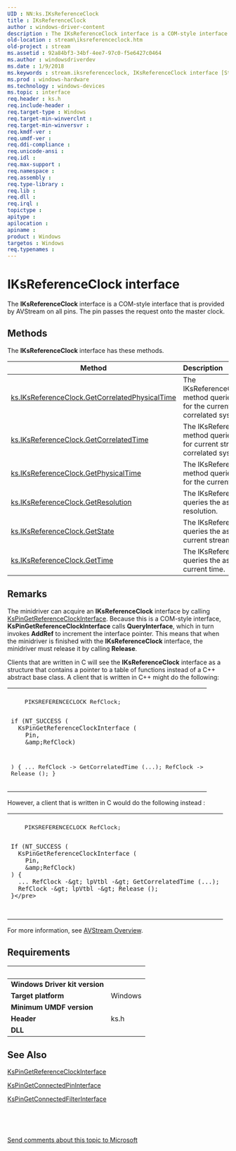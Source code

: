 ```yaml
---
UID : NN:ks.IKsReferenceClock
title : IKsReferenceClock
author : windows-driver-content
description : The IKsReferenceClock interface is a COM-style interface that is provided by AVStream on all pins. The pin passes the request onto the master clock.
old-location : stream\iksreferenceclock.htm
old-project : stream
ms.assetid : 92a84bf3-34bf-4ee7-97c0-f5e6427c0464
ms.author : windowsdriverdev
ms.date : 1/9/2018
ms.keywords : stream.iksreferenceclock, IKsReferenceClock interface [Streaming Media Devices], IKsReferenceClock interface [Streaming Media Devices], described, IKsReferenceClock, ks/IKsReferenceClock, avintfc_7146002a-d8ab-4789-b752-863f8b2d94d2.xml
ms.prod : windows-hardware
ms.technology : windows-devices
ms.topic : interface
req.header : ks.h
req.include-header : 
req.target-type : Windows
req.target-min-winverclnt : 
req.target-min-winversvr : 
req.kmdf-ver : 
req.umdf-ver : 
req.ddi-compliance : 
req.unicode-ansi : 
req.idl : 
req.max-support : 
req.namespace : 
req.assembly : 
req.type-library : 
req.lib : 
req.dll : 
req.irql : 
topictype : 
apitype : 
apilocation : 
apiname : 
product : Windows
targetos : Windows
req.typenames : 
---
```


# IKsReferenceClock interface

The <b>IKsReferenceClock</b> interface is a COM-style interface that is provided by AVStream on all pins. The pin passes the request onto the master clock.

## Methods

<p>The <b>IKsReferenceClock</b> interface has these methods.</p>

| Method | Description |
| ---- |:---- |
| [ks.IKsReferenceClock.GetCorrelatedPhysicalTime](nf-ks-iksreferenceclock-getcorrelatedphysicaltime.md) | The IKsReferenceClock::GetCorrelatedPhysicalTime method queries the associated reference clock for the current physical time and retrieves the correlated system time. |
| [ks.IKsReferenceClock.GetCorrelatedTime](nf-ks-iksreferenceclock-getcorrelatedtime.md) | The IKsReferenceClock::GetCorrelatedTime method queries the associated reference clock for current stream time and acquires the correlated system time. |
| [ks.IKsReferenceClock.GetPhysicalTime](nf-ks-iksreferenceclock-getphysicaltime.md) | The IKsReferenceClock::GetPhysicalTime method queries the associated reference clock for the current physical time. |
| [ks.IKsReferenceClock.GetResolution](nf-ks-iksreferenceclock-getresolution.md) | The IKsReferenceClock::GetResolution method queries the associated reference clock for its resolution. |
| [ks.IKsReferenceClock.GetState](nf-ks-iksreferenceclock-getstate.md) | The IKsReferenceClock::GetState method queries the associated reference clock for its current streaming state. |
| [ks.IKsReferenceClock.GetTime](nf-ks-iksreferenceclock-gettime.md) | The IKsReferenceClock::GetTime method queries the associated reference clock for the current time. |

## Remarks

The minidriver can acquire an <b>IKsReferenceClock</b> interface by calling <a href="..\ks\nf-ks-kspingetreferenceclockinterface.md">KsPinGetReferenceClockInterface</a>. Because this is a COM-style interface, <b>KsPinGetReferenceClockInterface</b> calls <b>QueryInterface</b>, which in turn invokes <b>AddRef</b> to increment the interface pointer. This means that when the minidriver is finished with the <b>IKsReferenceClock</b> interface, the minidriver must release it by calling <b>Release</b>.

Clients that are written in C will see the <b>IKsReferenceClock</b> interface as a structure that contains a pointer to a table of functions instead of a C++ abstract base class. A client that is written in C++ might do the following:
<div class="code"><span codelanguage=""><table>
<tr>
<th></th>
</tr>
<tr>
<td>
<pre>    PIKSREFERENCECLOCK RefClock;

    if (NT_SUCCESS (
      KsPinGetReferenceClockInterface (
        Pin,
        &amp;RefClock)
) {
        ... RefClock -&gt; GetCorrelatedTime (...);
        RefClock -&gt; Release ();
    }</pre>
</td>
</tr>
</table></span></div>However, a client that is written in C would do the following instead :
<div class="code"><span codelanguage=""><table>
<tr>
<th></th>
</tr>
<tr>
<td>
<pre>    PIKSREFERENCECLOCK RefClock;

    If (NT_SUCCESS (
      KsPinGetReferenceClockInterface (
        Pin,
        &amp;RefClock)
    ) {
      ... RefClock -&gt; lpVtbl -&gt; GetCorrelatedTime (...);
      RefClock -&gt; lpVtbl -&gt; Release ();
    }</pre>
</td>
</tr>
</table></span></div>For more information, see <a href="https://msdn.microsoft.com/305039fe-0a00-4f3e-ae1a-61c50a2f2fb3">AVStream Overview</a>.

## Requirements
| &nbsp; | &nbsp; |
| ---- |:---- |
| **Windows Driver kit version** |  |
| **Target platform** | Windows |
| **Minimum UMDF version** |  |
| **Header** | ks.h |
| **DLL** |  |

## See Also

<a href="..\ks\nf-ks-kspingetreferenceclockinterface.md">KsPinGetReferenceClockInterface</a>

<a href="..\ks\nf-ks-kspingetconnectedpininterface.md">KsPinGetConnectedPinInterface</a>

<a href="..\ks\nf-ks-kspingetconnectedfilterinterface.md">KsPinGetConnectedFilterInterface</a>

 

 

<a href="mailto:wsddocfb@microsoft.com?subject=Documentation%20feedback [stream\stream]:%20IKsReferenceClock interface%20 RELEASE:%20(1/9/2018)&amp;body=%0A%0APRIVACY STATEMENT%0A%0AWe use your feedback to improve the documentation. We don't use your email address for any other purpose, and we'll remove your email address from our system after the issue that you're reporting is fixed. While we're working to fix this issue, we might send you an email message to ask for more info. Later, we might also send you an email message to let you know that we've addressed your feedback.%0A%0AFor more info about Microsoft's privacy policy, see http://privacy.microsoft.com/en-us/default.aspx." title="Send comments about this topic to Microsoft">Send comments about this topic to Microsoft</a>
